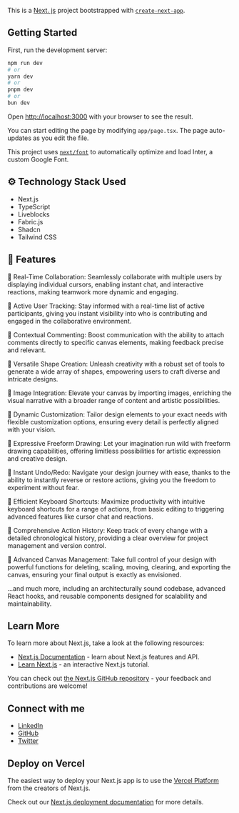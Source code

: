 This is a [Next. js](https://nextjs.org/) project bootstrapped with [`create-next-app`](https://github.com/vercel/next.js/tree/canary/packages/create-next-app).

## Getting Started

First, run the development server:

```bash
npm run dev
# or
yarn dev
# or
pnpm dev
# or
bun dev
```

Open [http://localhost:3000](http://localhost:3000) with your browser to see the result.

You can start editing the page by modifying `app/page.tsx`. The page auto-updates as you edit the file.

This project uses [`next/font`](https://nextjs.org/docs/basic-features/font-optimization) to automatically optimize and load Inter, a custom Google Font.

## <a name="tech-stack">⚙️ Technology Stack Used</a>

- Next.js
- TypeScript
- Liveblocks
- Fabric.js
- Shadcn
- Tailwind CSS
  
## <a name="features">🌟 Features</a>

🚀 Real-Time Collaboration: Seamlessly collaborate with multiple users by displaying individual cursors, enabling instant chat, and interactive reactions, making teamwork more dynamic and engaging.

🚀 Active User Tracking: Stay informed with a real-time list of active participants, giving you instant visibility into who is contributing and engaged in the collaborative environment.

🚀 Contextual Commenting: Boost communication with the ability to attach comments directly to specific canvas elements, making feedback precise and relevant.

🚀 Versatile Shape Creation: Unleash creativity with a robust set of tools to generate a wide array of shapes, empowering users to craft diverse and intricate designs.

🚀 Image Integration: Elevate your canvas by importing images, enriching the visual narrative with a broader range of content and artistic possibilities.

🚀 Dynamic Customization: Tailor design elements to your exact needs with flexible customization options, ensuring every detail is perfectly aligned with your vision.

🚀 Expressive Freeform Drawing: Let your imagination run wild with freeform drawing capabilities, offering limitless possibilities for artistic expression and creative design.

🚀 Instant Undo/Redo: Navigate your design journey with ease, thanks to the ability to instantly reverse or restore actions, giving you the freedom to experiment without fear.

🚀 Efficient Keyboard Shortcuts: Maximize productivity with intuitive keyboard shortcuts for a range of actions, from basic editing to triggering advanced features like cursor chat and reactions.

🚀 Comprehensive Action History: Keep track of every change with a detailed chronological history, providing a clear overview for project management and version control.

🚀 Advanced Canvas Management: Take full control of your design with powerful functions for deleting, scaling, moving, clearing, and exporting the canvas, ensuring your final output is exactly as envisioned.

…and much more, including an architecturally sound codebase, advanced React hooks, and reusable components designed for scalability and maintainability.


## Learn More

To learn more about Next.js, take a look at the following resources:

- [Next.js Documentation](https://nextjs.org/docs) - learn about Next.js features and API.
- [Learn Next.js](https://nextjs.org/learn) - an interactive Next.js tutorial.

You can check out [the Next.js GitHub repository](https://github.com/vercel/next.js/) - your feedback and contributions are welcome!

## Connect with me

- [LinkedIn](https://www.linkedin.com/in/theravikr/)
- [GitHub](https://github.com/ravikr126)
- [Twitter](https://twitter.com/ravi14577)


## Deploy on Vercel

The easiest way to deploy your Next.js app is to use the [Vercel Platform](https://vercel.com/new?utm_medium=default-template&filter=next.js&utm_source=create-next-app&utm_campaign=create-next-app-readme) from the creators of Next.js.

Check out our [Next.js deployment documentation](https://nextjs.org/docs/deployment) for more details.

